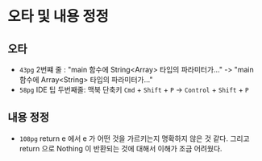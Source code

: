 # 오타 및 내용 정정

## 오타

- `43pg` 2번쨰 줄 : "main 함수에 String\<Array\> 타입의 파라미터가..." -> "main 함수에 Array\<String\> 타입의 파라미터가..."
- `58pg` IDE 팁 두번째줄: 맥북 단축키 `Cmd` + `Shift` + `P` -> `Control` + `Shift` + `P`

## 내용 정정

- `108pg` return e 에서 e 가 어떤 것을 가르키는지 명확하지 않은 것 같다. 그리고 return 으로 Nothing 이 반환되는 것에 대해서 이해가 조금 어려웠다.